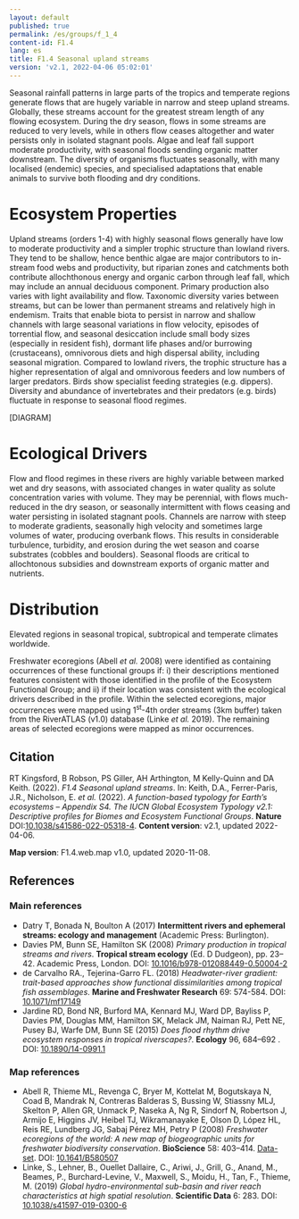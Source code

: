 ```yaml
---
layout: default
published: true
permalink: /es/groups/f_1_4
content-id: F1.4
lang: es
title: F1.4 Seasonal upland streams
version: 'v2.1, 2022-04-06 05:02:01'
---
```


Seasonal rainfall patterns in large parts of the tropics and temperate regions generate flows that are hugely variable in narrow and steep upland streams. Globally, these streams account for the greatest stream length of any flowing ecosystem. During the dry season, flows in some streams are reduced to very levels, while in others flow ceases altogether and water persists only in isolated stagnant pools. Algae and leaf fall support moderate productivity, with seasonal floods sending organic matter downstream. The diversity of organisms fluctuates seasonally, with many localised (endemic) species, and specialised adaptations that enable animals to survive both flooding and dry conditions.

# Ecosystem Properties
 
Upland streams (orders 1-4) with highly seasonal flows generally have low to moderate productivity and a simpler trophic structure than lowland rivers. They tend to be shallow, hence benthic algae are major contributors to in-stream food webs and productivity, but riparian zones and catchments both contribute allochthonous energy and organic carbon through leaf fall, which may include an annual deciduous component. Primary production also varies with light availability and flow. Taxonomic diversity varies between streams, but can be lower than permanent streams and relatively high in endemism. Traits that enable biota to persist in narrow and shallow channels with large seasonal variations in flow velocity, episodes of torrential flow, and seasonal desiccation include small body sizes (especially in resident fish), dormant life phases and/or burrowing (crustaceans), omnivorous diets and high dispersal ability, including seasonal migration. Compared to lowland rivers, the trophic structure has a higher representation of algal and omnivorous feeders and low numbers of larger predators. Birds show specialist feeding strategies (e.g. dippers). Diversity and abundance of invertebrates and their predators (e.g. birds) fluctuate in response to seasonal flood regimes.

[DIAGRAM]

# Ecological Drivers
 
Flow and flood regimes in these rivers are highly variable between marked wet and dry seasons, with associated changes in water quality as solute concentration varies with volume. They may be perennial, with flows much-reduced in the dry season, or seasonally intermittent with flows ceasing and water persisting in isolated stagnant pools. Channels are narrow with steep to moderate gradients, seasonally high velocity and sometimes large volumes of water, producing overbank flows. This results in considerable turbulence, turbidity, and erosion during the wet season and coarse substrates (cobbles and boulders). Seasonal floods are critical to allochtonous subsidies and downstream exports of organic matter and nutrients.
 
# Distribution
 
Elevated regions in seasonal tropical, subtropical and temperate climates worldwide.

Freshwater ecoregions (Abell _et al._ 2008) were identified as containing occurrences of these functional groups if: i) their descriptions mentioned features consistent with those identified in the profile of the Ecosystem Functional Group; and ii) if their location was consistent with the ecological drivers described in the profile. Within the selected ecoregions, major occurrences were mapped using 1<sup>st</sup>-4th order streams (3km buffer) taken from the RiverATLAS (v1.0) database (Linke _et al._ 2019). The remaining areas of selected ecoregions were mapped as minor occurrences.

## Citation

RT Kingsford, B Robson, PS Giller, AH Arthington, M Kelly-Quinn and DA Keith. (2022). *F1.4 Seasonal upland streams*. In: Keith, D.A., Ferrer-Paris, J.R., Nicholson, E. *et al.* (2022). *A function-based typology for Earth’s ecosystems – Appendix S4. The IUCN Global Ecosystem Typology v2.1: Descriptive profiles for Biomes and Ecosystem Functional Groups*. **Nature** DOI:[10.1038/s41586-022-05318-4](https://doi.org/10.1038/s41586-022-05318-4).
**Content version**: v2.1, updated 2022-04-06.

**Map version**: F1.4.web.map v1.0, updated 2020-11-08.

## References

### Main references
* Datry T, Bonada N, Boulton A (2017) **Intermittent rivers and ephemeral streams: ecology and management** (Academic Press: Burlington).
* Davies PM, Bunn SE, Hamilton SK  (2008) *Primary production in tropical streams and rivers*. **Tropical stream ecology** (Ed. D Dudgeon), pp. 23–42. Academic Press, London. DOI: [10.1016/b978-012088449-0.50004-2](http://doi.org/10.1016/b978-012088449-0.50004-2)
* de Carvalho RA., Tejerina-Garro FL.  (2018) *Headwater-river gradient: trait-based approaches show functional dissimilarities among tropical fish assemblages*. **Marine and Freshwater Research** 69: 574-584. DOI: [10.1071/mf17149](http://doi.org/10.1071/mf17149)
* Jardine RD, Bond NR, Burford MA, Kennard MJ, Ward DP, Bayliss P, Davies PM, Douglas MM, Hamilton SK, Melack JM, Naiman RJ, Pett NE, Pusey BJ, Warfe DM, Bunn SE (2015) *Does flood rhythm drive ecosystem responses in tropical riverscapes?*. **Ecology** 96, 684–692 . DOI: [10.1890/14-0991.1](http://doi.org/10.1890/14-0991.1)

### Map references
* Abell R, Thieme ML, Revenga C, Bryer M, Kottelat M, Bogutskaya N, Coad B, Mandrak N, Contreras Balderas S, Bussing W, Stiassny MLJ, Skelton P, Allen GR, Unmack P, Naseka A, Ng R, Sindorf N, Robertson J, Armijo E, Higgins JV, Heibel TJ, Wikramanayake E, Olson D, López HL, Reis RE, Lundberg JG, Sabaj Pérez MH, Petry P  (2008) *Freshwater ecoregions of the world: A new map of biogeographic units for freshwater biodiversity conservation*. **BioScience** 58: 403–414. [Data-set](http://www.feow.org). DOI: [10.1641/B580507](http://doi.org/10.1641/B580507)
* Linke, S., Lehner, B., Ouellet Dallaire, C., Ariwi, J., Grill, G., Anand, M., Beames, P., Burchard-Levine, V., Maxwell, S., Moidu, H., Tan, F., Thieme, M.  (2019) *Global hydro-environmental sub-basin and river reach characteristics at high spatial resolution*. **Scientific Data** 6: 283. DOI: [10.1038/s41597-019-0300-6](http://doi.org/10.1038/s41597-019-0300-6)
